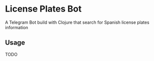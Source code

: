 # License Plates Bot

A Telegram Bot build with Clojure that search for Spanish license plates information

## Usage

TODO
